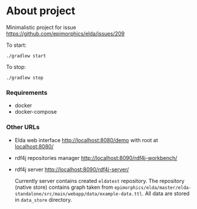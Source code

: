 # About project

Minimalistic project for issue https://github.com/epimorphics/elda/issues/209


To start:

```./gradlew start```

To stop:

```./gradlew stop```


### Requirements
  - docker
  - docker-compose


### Other URLs

 - Elda web interface [http://localhost:8080/demo](http://localhost:8080/demo) with root at [localhost:8080/](localhost:8080/)

 - rdf4j repositories manager
   [http://localhost:8090/rdf4j-workbench/](http://localhost:8090/rdf4j-workbench/)
 
 - rdf4j server
   [http://localhost:8090/rdf4j-server/](http://localhost:8090/rdf4j-server/)

    Currently server contains created `eldatest` repository. The repository (native store) contains graph taken from
    `epimorphics/elda/master/elda-standalone/src/main/webapp/data/example-data.ttl`. All data are stored in `data_store` 
    directory.